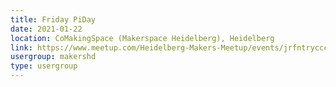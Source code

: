```yaml
---
title: Friday PiDay
date: 2021-01-22
location: CoMakingSpace (Makerspace Heidelberg), Heidelberg
link: https://www.meetup.com/Heidelberg-Makers-Meetup/events/jrfntrycccbdc/
usergroup: makershd
type: usergroup
---
```

